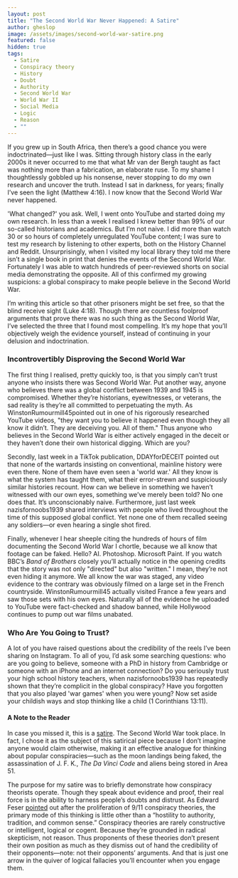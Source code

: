 ```yaml
---
layout: post
title: "The Second World War Never Happened: A Satire"
author: gheslop
image: /assets/images/second-world-war-satire.png
featured: false
hidden: true
tags:
  - Satire
  - Conspiracy theory
  - History
  - Doubt
  - Authority
  - Second World War
  - World War II
  - Social Media
  - Logic
  - Reason
  - ""
---
```

If you grew up in South Africa, then there’s a good chance you were indoctrinated—just like I was. Sitting through history class in the early 2000s it never occurred to me that what Mr van der Bergh taught as fact was nothing more than a fabrication, an elaborate ruse. To my shame I thoughtlessly gobbled up his nonsense, never stopping to do my own research and uncover the truth. Instead I sat in darkness, for years; finally I’ve seen the light (Matthew 4:16). I now know that the Second World War never happened.

'What changed?' you ask. Well, I went onto YouTube and started doing my own research. In less than a week I realised I knew better than 99% of our so-called historians and academics. But I’m not naive. I did more than watch 30 or so hours of completely unregulated YouTube content; I was sure to test my research by listening to other experts, both on the History Channel and Reddit. Unsurprisingly, when I visited my local library they told me there isn’t a single book in print that denies the events of the Second World War. Fortunately I was able to watch hundreds of peer-reviewed shorts on social media demonstrating the opposite. All of this confirmed my growing suspicions: a global conspiracy to make people believe in the Second World War.

I’m writing this article so that other prisoners might be set free, so that the blind receive sight (Luke 4:18). Though there are countless foolproof arguments that prove there was no such thing as the Second World War, I’ve selected the three that I found most compelling. It’s my hope that you’ll objectively weigh the evidence yourself, instead of continuing in your delusion and indoctrination.

### Incontrovertibly Disproving the Second World War

The first thing I realised, pretty quickly too, is that you simply can’t trust anyone who insists there was Second World War. Put another way, anyone who believes there was a global conflict between 1939 and 1945 is compromised. Whether they’re historians, eyewitnesses, or veterans, the sad reality is they’re all committed to perpetuating the myth. As WinstonRumourmill45pointed out in one of his rigorously researched YouTube videos, "they want you to believe it happened even though they all know it didn’t. They are deceiving you. All of them." Thus anyone who believes in the Second World War is either actively engaged in the deceit or they haven’t done their own historical digging. Which are you?

Secondly, last week in a TikTok publication, DDAYforDECEIT pointed out that none of the wartards insisting on conventional, mainline history were even there. None of them have even seen a 'world war.' All they know is what the system has taught them, what their error-strewn and suspiciously similar histories recount. How can we believe in something we haven’t witnessed with our own eyes, something we’ve merely been told? No one does that. It’s unconscionably naive. Furthermore, just last week nazisfornoobs1939 shared interviews with people who lived throughout the time of this supposed global conflict. Yet none one of them recalled seeing any soldiers—or even hearing a single shot fired.

Finally, whenever I hear sheeple citing the hundreds of hours of film documenting the Second World War I chortle, because we all know that footage can be faked. Hello? AI. Photoshop. Microsoft Paint. If you watch BBC’s *Band of Brothers* closely you’ll actually notice in the opening credits that the story was not only "directed" but also "written." I mean, they’re not even hiding it anymore. We all know the war was staged, any video evidence to the contrary was obviously filmed on a large set in the French countryside. WinstonRumourmill45 actually visited France a few years and saw those sets with his own eyes. Naturally all of the evidence he uploaded to YouTube were fact-checked and shadow banned, while Hollywood continues to pump out war films unabated.

### Who Are You Going to Trust?

A lot of you have raised questions about the credibility of the reels I’ve been sharing on Instagram. To all of you, I’d ask some searching questions: who are you going to believe, someone with a PhD in history from Cambridge or someone with an iPhone and an internet connection? Do you seriously trust your high school history teachers, when nazisfornoobs1939 has repeatedly shown that they’re complicit in the global conspiracy? Have you forgotten that you also played 'war games' when you were young? Now set aside your childish ways and stop thinking like a child (1 Corinthians 13:11). 

#### A Note to the Reader

In case you missed it, this is a [satire](https://rekindle.co.za/content/2020-10-08-a-note-on-satire). The Second World War took place. In fact, I chose it as the subject of this satirical piece because I don’t imagine anyone would claim otherwise, making it an effective analogue for thinking about popular conspiracies—such as the moon landings being faked, the assassination of J. F. K., *The Da Vinci Code* and aliens being stored in Area 51.

The purpose for my satire was to briefly demonstrate how conspiracy theorists operate. Though they speak about evidence and proof, their real force is in the ability to harness people’s doubts and distrust. As Edward Feser [pointed](https://www.krusekronicle.com/kruse_kronicle/2006/09/we_the_sheeple_.html) out after the proliferation of 9/11 conspiracy theories, the primary mode of this thinking is little other than a “hostility to authority, tradition, and common sense.” Conspiracy theories are rarely constructive or intelligent, logical or cogent. Because they’re grounded in radical skepticism, not reason. Thus proponents of these theories don’t present their own position as much as they dismiss out of hand the credibility of their opponents—note: not their opponents’ arguments. And that is just one arrow in the quiver of logical fallacies you’ll encounter when you engage them.